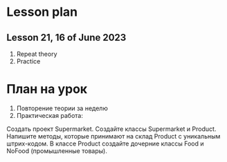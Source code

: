 # Lesson plan
## Lesson 21, 16 of June 2023

1. Repeat theory
2. Practice

# План на урок <br/>
1. Повторение теории за неделю
2. Практическая работа:

Создать проект Supermarket.
Создайте классы Supermarket и Product.
Напишите методы, которые принимают на склад Product c уникальным штрих-кодом.
В классе Product создайте дочерние классы Food и NoFood (промышленные товары).
